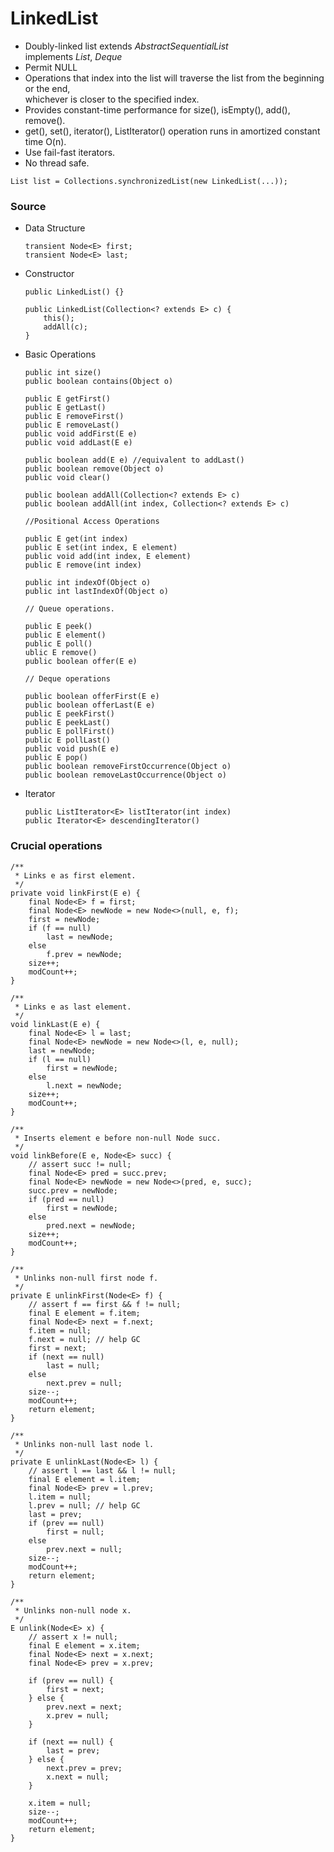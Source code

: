 # LinkedList

* Doubly-linked list extends *AbstractSequentialList<E>*  <br>
    implements *List<E>*, *Deque<E>*
* Permit NULL
* Operations that index into the list will traverse the list from the beginning or the end, <br>
    whichever is closer to the specified index.
* Provides constant-time performance for size(), isEmpty(), add(), remove().
* get(), set(), iterator(), ListIterator() operation runs in amortized constant time O(n).
* Use fail-fast iterators.
* No thread safe.
```
List list = Collections.synchronizedList(new LinkedList(...));
```

### Source

* Data Structure

    ```
    transient Node<E> first;
    transient Node<E> last;
    ```

* Constructor

    ```
    public LinkedList() {}
    
    public LinkedList(Collection<? extends E> c) {
        this();
        addAll(c);
    }
    ```

* Basic Operations

    ```
    public int size()
    public boolean contains(Object o)
    
    public E getFirst()
    public E getLast()
    public E removeFirst()
    public E removeLast()
    public void addFirst(E e)
    public void addLast(E e)
    
    public boolean add(E e) //equivalent to addLast()
    public boolean remove(Object o)  
    public void clear()
    
    public boolean addAll(Collection<? extends E> c)
    public boolean addAll(int index, Collection<? extends E> c)
    
    //Positional Access Operations
    
    public E get(int index) 
    public E set(int index, E element)
    public void add(int index, E element)
    public E remove(int index) 
    
    public int indexOf(Object o)
    public int lastIndexOf(Object o)
    
    // Queue operations.
    
    public E peek()
    public E element()
    public E poll()
    ublic E remove() 
    public boolean offer(E e)
    
    // Deque operations
    
    public boolean offerFirst(E e)
    public boolean offerLast(E e) 
    public E peekFirst() 
    public E peekLast()
    public E pollFirst()
    public E pollLast() 
    public void push(E e)
    public E pop()
    public boolean removeFirstOccurrence(Object o)
    public boolean removeLastOccurrence(Object o)
    ```

* Iterator

    ```
    public ListIterator<E> listIterator(int index)
    public Iterator<E> descendingIterator()
    ```
    
    
### Crucial operations

```
/**
 * Links e as first element.
 */
private void linkFirst(E e) {
    final Node<E> f = first;
    final Node<E> newNode = new Node<>(null, e, f);
    first = newNode;
    if (f == null)
        last = newNode;
    else
        f.prev = newNode;
    size++;
    modCount++;
}

/**
 * Links e as last element.
 */
void linkLast(E e) {
    final Node<E> l = last;
    final Node<E> newNode = new Node<>(l, e, null);
    last = newNode;
    if (l == null)
        first = newNode;
    else
        l.next = newNode;
    size++;
    modCount++;
}

/**
 * Inserts element e before non-null Node succ.
 */
void linkBefore(E e, Node<E> succ) {
    // assert succ != null;
    final Node<E> pred = succ.prev;
    final Node<E> newNode = new Node<>(pred, e, succ);
    succ.prev = newNode;
    if (pred == null)
        first = newNode;
    else
        pred.next = newNode;
    size++;
    modCount++;
}

/**
 * Unlinks non-null first node f.
 */
private E unlinkFirst(Node<E> f) {
    // assert f == first && f != null;
    final E element = f.item;
    final Node<E> next = f.next;
    f.item = null;
    f.next = null; // help GC
    first = next;
    if (next == null)
        last = null;
    else
        next.prev = null;
    size--;
    modCount++;
    return element;
}

/**
 * Unlinks non-null last node l.
 */
private E unlinkLast(Node<E> l) {
    // assert l == last && l != null;
    final E element = l.item;
    final Node<E> prev = l.prev;
    l.item = null;
    l.prev = null; // help GC
    last = prev;
    if (prev == null)
        first = null;
    else
        prev.next = null;
    size--;
    modCount++;
    return element;
}

/**
 * Unlinks non-null node x.
 */
E unlink(Node<E> x) {
    // assert x != null;
    final E element = x.item;
    final Node<E> next = x.next;
    final Node<E> prev = x.prev;

    if (prev == null) {
        first = next;
    } else {
        prev.next = next;
        x.prev = null;
    }

    if (next == null) {
        last = prev;
    } else {
        next.prev = prev;
        x.next = null;
    }

    x.item = null;
    size--;
    modCount++;
    return element;
}
```